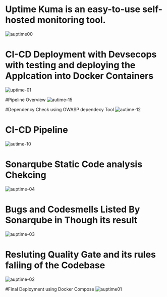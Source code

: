 

# Uptime Kuma is an easy-to-use self-hosted monitoring tool.
![auptime00](https://github.com/user-attachments/assets/b12a022d-0a70-4fb7-9450-2806a44e84b4)

# CI-CD Deployment with Devsecops with testing and deploying the Applcation into Docker Containers 
![uptime-01](https://github.com/user-attachments/assets/506ab76a-678d-4f6a-af9e-35ee6623d06b)

#Pipeline Overview
![autime-15](https://github.com/user-attachments/assets/633ec5f7-6fcb-40b5-9ed2-b84a0313b0aa)

#Dependency Check using OWASP dependecy Tool
![autime-12](https://github.com/user-attachments/assets/59ba7468-2722-4097-b278-f5fec45405c9)

# CI-CD Pipeline 

![autime-10](https://github.com/user-attachments/assets/27e9ef16-a409-4474-bf22-8c2b44e2eeba)

# Sonarqube Static Code analysis Chekcing 

![auptime-04](https://github.com/user-attachments/assets/790334c3-936c-4f2c-8e39-51a8594b25ba)


# Bugs and Codesmells Listed By Sonarqube in Though its result
![auptime-03](https://github.com/user-attachments/assets/2f75c1fd-f475-4618-86ee-e563278fcb75)

# Resluting Quality Gate and its rules faliing of the Codebase
![auptime-02](https://github.com/user-attachments/assets/4e656e6d-fea4-4aa7-9ac5-9d976b70693a)


#Final Deployment using Docker Compose
![auptime01](https://github.com/user-attachments/assets/0d2151f0-cc19-4142-8faf-6b0932ebf54a)


